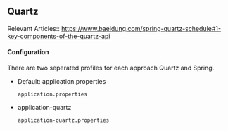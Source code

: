## Quartz

Relevant Articles::
https://www.baeldung.com/spring-quartz-schedule#1-key-components-of-the-quartz-api

#### Configuration
There are two seperated profiles for each approach Quartz and Spring.
- Default: application.properties

    `application.properties`


- application-quartz

    `application-quartz.properties`

